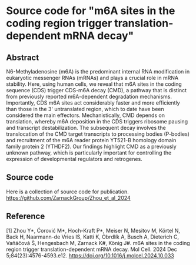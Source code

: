 # Source code for "m6A sites in the coding region trigger translation-dependent mRNA decay"

## Abstract

N6-Methyladenosine (m6A) is the predominant internal RNA modification in eukaryotic messenger RNAs (mRNAs) and plays a crucial role in mRNA stability. Here, using human cells, we reveal that m6A sites in the coding sequence (CDS) trigger CDS-m6A decay (CMD), a pathway that is distinct from previously reported m6A-dependent degradation mechanisms. Importantly, CDS m6A sites act considerably faster and more efficiently than those in the 3' untranslated region, which to date have been considered the main effectors. Mechanistically, CMD depends on translation, whereby m6A deposition in the CDS triggers ribosome pausing and transcript destabilization. The subsequent decay involves the translocation of the CMD target transcripts to processing bodies (P-bodies) and recruitment of the m6A reader protein YT521-B homology domain family protein 2 (YTHDF2). Our findings highlight CMD as a previously unknown pathway, which is particularly important for controlling the expression of developmental regulators and retrogenes.

## Source code

Here is a collection of source code for publication. https://github.com/ZarnackGroup/Zhou_et_al_2024

## Reference

[1] Zhou Y*, Ćorović M*, Hoch-Kraft P*, Meiser N, Mesitov M, Körtel N, Back H, Naarmann-de Vries IS, Katti K, Obrdlík A, Busch A, Dieterich C, Vaňáčová Š, Hengesbach M, Zarnack K#, König J#. m6A sites in the coding region trigger translation-dependent mRNA decay. Mol Cell. 2024 Dec 5;84(23):4576-4593.e12. https://doi.org/10.1016/j.molcel.2024.10.033
